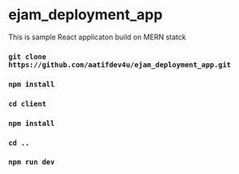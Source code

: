 # ejam_deployment_app
This is sample React applicaton build on MERN statck
### `git clone https://github.com/aatifdev4u/ejam_deployment_app.git`
### `npm install`
### `cd client`
### `npm install`
### `cd ..`
### `npm run dev`
